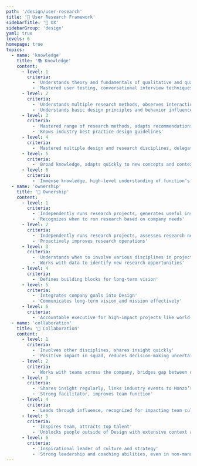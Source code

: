 ```yaml
---
path: '/design/user-research'
title: '🎯 User Research Framework'
sidebarTitle: '🎯 UX'
sidebarGroup: 'design'
yaml: true
levels: 6
homepage: true
topics:
  - name: 'knowledge'
    title: '📚 Knowledge'
    content:
      - level: 1
        criteria:
          - 'Understands theory and fundamentals of qualitative and quantitative research methods'
          - 'Mastered user testing, conversational interview techniques'
      - level: 2
        criteria:
          - 'Understands multiple research methods, observes interactions naturally'
          - 'Understands basic design principles and behavior influence patterns'
      - level: 3
        criteria:
          - 'Mastered range of research methods, adapts recommendations to various priorities'
          - 'Knows industry best practice design guidelines'
      - level: 4
        criteria:
          - 'Mastered multiple design and research disciplines, delegates to experts'
      - level: 5
        criteria:
          - 'Broad knowledge, adapts quickly to new concepts and contexts'
      - level: 6
        criteria:
          - 'Immense knowledge, high-level understanding of function’s intersection with company and business'
  - name: 'ownership'
    title: '🔑 Ownership'
    content:
      - level: 1
        criteria:
          - 'Independently runs research projects, generates useful insight'
          - 'Recognizes when to run research based on company needs'
      - level: 2
        criteria:
          - 'Independently runs research projects, assesses research needs based on goals'
          - 'Proactively improves research operations'
      - level: 3
        criteria:
          - 'Understands when to involve various disciplines in projects'
          - 'Works with data to identify new research opportunities'
      - level: 4
        criteria:
          - 'Defines building blocks for long-term vision'
      - level: 5
        criteria:
          - 'Integrates company goals into Design'
          - 'Communicates long-term vision and mission effectively'
      - level: 6
        criteria:
          - 'Accountable executive for high-impact projects like world-wide transformation'
  - name: 'collaboration'
    title: '🤝 Collaboration'
    content:
      - level: 1
        criteria:
          - 'Involves other disciplines, shares insight quickly'
          - 'Positive impact in squad, reduces decision-making uncertainty'
      - level: 2
        criteria:
          - 'Works with teams across the company, bridges gap between data sources'
      - level: 3
        criteria:
          - 'Shares insight regularly, links industry events to Monzo’s work'
          - 'Strong facilitator, improves team function'
      - level: 4
        criteria:
          - 'Leads through influence, recognized for impacting team culture'
      - level: 5
        criteria:
          - 'Inspires team, attracts top talent'
          - 'Unblocks people outside of Design with extensive context and willingness'
      - level: 6
        criteria:
          - 'Inspirational leader of culture and strategy'
          - 'Strong leadership and coaching abilities, even in non-managerial roles'
---
```

